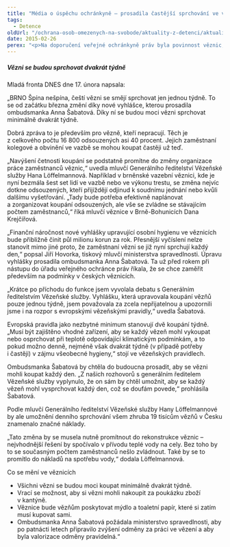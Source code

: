 ```yaml
---
title: "Média o úspěchu ochránkyně – prosadila častější sprchování ve věznicích"
tags:
  - Detence
oldUrl: "/ochrana-osob-omezenych-na-svobode/aktuality-z-detenci/aktuality-z-detenci-2015/media-o-uspechu-ochrankyne-prosadila-castejsi-sprchovani-ve-veznicich/"
date: 2015-02-26
perex: "<p>Na doporučení veřejné ochránkyně práv byla povinnost věznic, umožnit odsouzeným sprchovat se nejméně dvakrát týdně,  zapracována do novely řádu výkonu trestu odnětí svobody. Od začátku března se tak změní dosud nastavený systém, který odsouzeným zaručoval koupání v teplé vodě pouze jednou za týden. Takto média na zprávu o úspěchu ochránkyně reagovala.</p>"
---
```


<!-- imported from the old website -->

<h5>Vězni se budou sprchovat dvakrát týdně</h5><p>Mladá fronta DNES dne 17. února napsala:</p><p>„BRNO Špína nešpína, čeští vězni se smějí sprchovat jen jednou týdně. To se od začátku března změní díky nové vyhlášce, kterou prosadila ombudsmanka Anna Šabatová. Díky ní se budou moci vězni sprchovat minimálně dvakrát týdně.</p><p>Dobrá zpráva to je především pro vězně, kteří nepracují. Těch je z celkového počtu 16 800 odsouzených asi 40 procent. Jejich zaměstnaní kolegové a obvinění ve vazbě se mohou koupat častěji už teď.</p><p>„Navýšení četnosti koupání se podstatně promítne do změny organizace práce zaměstnanců věznic,“ uvedla mluvčí Generálního ředitelství Vězeňské služby Hana Löffelmannová. Například v brněnské vazební věznici, kde je nyní bezmála šest set lidí ve vazbě nebo ve výkonu trestu, se změna nejvíc dotkne odsouzených, kteří přijíždějí odjinud k soudnímu jednání nebo kvůli dalšímu vyšetřování. „Tady bude potřeba efektivně naplánovat a zorganizovat koupání odsouzených, ale vše se zvládne se stávajícím počtem zaměstnanců,“ říká mluvčí věznice v Brně-Bohunicích Dana Krejčířová.</p><p>„Finanční náročnost nové vyhlášky upravující osobní hygienu ve věznicích bude přibližně činit půl milionu korun za rok. Přesnější vyčíslení nelze stanovit mimo jiné proto, že zaměstnaní vězni se již nyní sprchují každý den,“ popsal Jiří Hovorka, tiskový mluvčí ministerstva spravedlnosti. Úpravu vyhlášky prosadila ombudsmanka Anna Šabatová. Ta už před rokem při nástupu do úřadu veřejného ochránce práv říkala, že se chce zaměřit především na podmínky v českých věznicích.</p><p>„Krátce po příchodu do funkce jsem vyvolala debatu s Generálním ředitelstvím Vězeňské služby. Vyhlášku, která upravovala koupání vězňů pouze jednou týdně, jsem považovala za zcela nepřijatelnou a upozornili jsme i na rozpor s evropskými vězeňskými pravidly,“ uvedla Šabatová.</p><p>Evropská pravidla jako nezbytné minimum stanovují dvě koupání týdně. „Musí být zajištěno vhodné zařízení, aby se každý vězeň mohl vykoupat nebo osprchovat při teplotě odpovídající klimatickým podmínkám, a to pokud možno denně, nejméně však dvakrát týdně (v případě potřeby i častěji) v zájmu všeobecné hygieny,“ stojí ve vězeňských pravidlech.</p><p>Ombudsmanka Šabatová by chtěla do budoucna prosadit, aby se vězni mohli koupat každý den. „Z našich rozhovorů s generálním ředitelem Vězeňské služby vyplynulo, že on sám by chtěl umožnit, aby se každý vězeň mohl vysprchovat každý den, což se doufám povede,“ prohlásila Šabatová.</p><p>Podle mluvčí Generálního ředitelství Vězeňské služby Hany Löffelmannové by ale umožnění denního sprchování všem zhruba 19 tisícům vězňů v Česku znamenalo značné náklady.</p><p>„Tato změna by se musela nutně promítnout do rekonstrukce věznic – nejvhodnější řešení by spočívalo v přívodu teplé vody na cely. Bez toho by to se současným počtem zaměstnanců nešlo zvládnout. Také by se to promítlo do nákladů na spotřebu vody,“ dodala Löffelmannová.</p><p>Co se mění ve věznicích </p><ul><li>Všichni vězni se budou moci koupat minimálně dvakrát týdně. </li><li>Vrací se možnost, aby si vězni mohli nakoupit za poukázku zboží v kantýně. </li><li>Věznice bude vězňům poskytovat mýdlo a toaletní papír, které si zatím musí kupovat sami. </li><li>Ombudsmanka Anna Šabatová požádala ministerstvo spravedlnosti, aby po patnácti letech připravilo zvýšení odměny za práci ve vězení a aby byla valorizace odměny pravidelná.“</li></ul>
